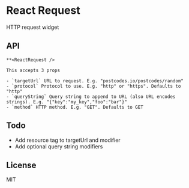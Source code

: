 # React Request

HTTP request widget

## API

```
**<ReactRequest />

This accepts 3 props

- `targetUrl` URL to request. E.g. "postcodes.io/postcodes/random"
- `protocol` Protocol to use. E.g. "http" or "https". Defaults to "http"
- `queryString` Query string to append to URL (also URL encodes strings). E.g. "{"key":"my_key","foo":"bar"}"
- `method` HTTP method. E.g. "GET". Defaults to GET

```

## Todo

- Add resource tag to targetUrl and modifier
- Add optional query string modifiers

## License

MIT